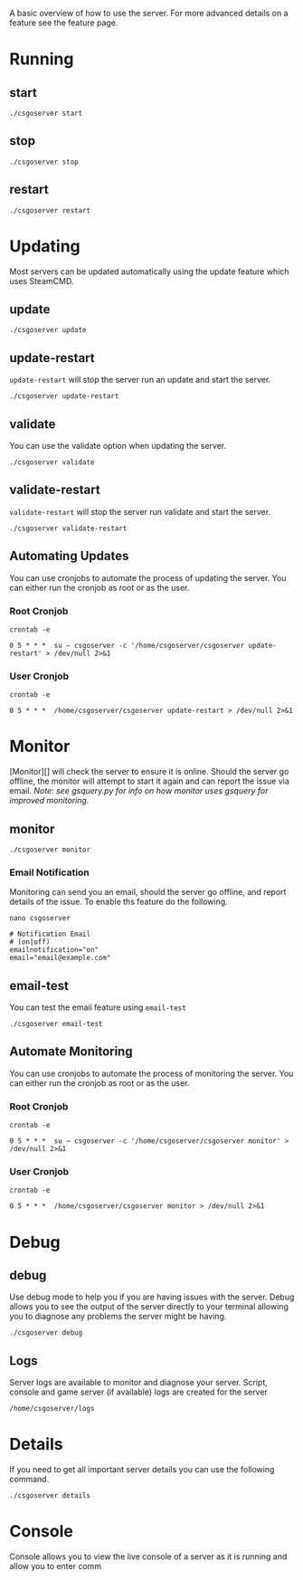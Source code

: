 A basic overview of how to use the server. For more advanced details on a feature see the feature page.

Running
=======

start
-----

    ./csgoserver start

stop
----

    ./csgoserver stop

restart
-------

    ./csgoserver restart

Updating
========

Most servers can be updated automatically using the update feature which uses SteamCMD.

update
------

    ./csgoserver update

update-restart
--------------

`update-restart` will stop the server run an update and start the server.

    ./csgoserver update-restart

validate
--------

You can use the validate option when updating the server.

    ./csgoserver validate

validate-restart
----------------

`validate-restart` will stop the server run validate and start the server.

    ./csgoserver validate-restart

Automating Updates
------------------

You can use cronjobs to automate the process of updating the server. You can either run the cronjob as root or as the user.

### Root Cronjob

    crontab -e

    0 5 * * *  su – csgoserver -c '/home/csgoserver/csgoserver update-restart' > /dev/null 2>&1

### User Cronjob

    crontab -e

    0 5 * * *  /home/csgoserver/csgoserver update-restart > /dev/null 2>&1

Monitor
=======

[Monitor][] will check the server to ensure it is online. Should the server go offline, the monitor will attempt to start it again and can report the issue via email. *Note: see gsquery.py for info on how monitor uses gsquery for improved monitoring.*

monitor
-------

    ./csgoserver monitor

### Email Notification

Monitoring can send you an email, should the server go offline, and report details of the issue. To enable ths feature do the following.

    nano csgoserver

    # Notification Email
    # (on|off)
    emailnotification="on"
    email="email@example.com"

email-test
----------

You can test the email feature using `email-test`

    ./csgoserver email-test

Automate Monitoring
-------------------

You can use cronjobs to automate the process of monitoring the server. You can either run the cronjob as root or as the user.

### Root Cronjob

    crontab -e

    0 5 * * *  su – csgoserver -c '/home/csgoserver/csgoserver monitor' > /dev/null 2>&1

### User Cronjob

    crontab -e

    0 5 * * *  /home/csgoserver/csgoserver monitor > /dev/null 2>&1

Debug
=====

debug
-----

Use debug mode to help you if you are having issues with the server. Debug allows you to see the output of the server directly to your terminal allowing you to diagnose any problems the server might be having.

    ./csgoserver debug

Logs
----

Server logs are available to monitor and diagnose your server. Script, console and game server (if available) logs are created for the server

    /home/csgoserver/logs

# Details


If you need to get all important server details you can use the following command.

    ./csgoserver details

# Console


Console allows you to view the live console of a server as it is running and allow you to enter comm